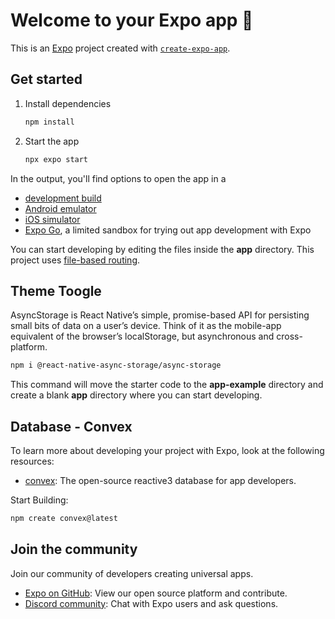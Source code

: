 # Welcome to your Expo app 👋

This is an [Expo](https://expo.dev) project created with [`create-expo-app`](https://www.npmjs.com/package/create-expo-app).

## Get started

1. Install dependencies

   ```bash
   npm install
   ```

2. Start the app

   ```bash
   npx expo start
   ```

In the output, you'll find options to open the app in a

- [development build](https://docs.expo.dev/develop/development-builds/introduction/)
- [Android emulator](https://docs.expo.dev/workflow/android-studio-emulator/)
- [iOS simulator](https://docs.expo.dev/workflow/ios-simulator/)
- [Expo Go](https://expo.dev/go), a limited sandbox for trying out app development with Expo

You can start developing by editing the files inside the **app** directory. This project uses [file-based routing](https://docs.expo.dev/router/introduction).

## Theme Toogle

AsyncStorage is React Native’s simple, promise-based API for persisting small bits of data on a user’s device. Think of it as the mobile-app equivalent of the browser’s localStorage, but asynchronous and cross-platform.

```bash
npm i @react-native-async-storage/async-storage
```

This command will move the starter code to the **app-example** directory and create a blank **app** directory where you can start developing.

## Database - Convex

To learn more about developing your project with Expo, look at the following resources:

- [convex](https://www.convex.dev/): The open-source reactive3 database for app developers.

Start Building: 

```bash
npm create convex@latest
```

## Join the community

Join our community of developers creating universal apps.

- [Expo on GitHub](https://github.com/expo/expo): View our open source platform and contribute.
- [Discord community](https://chat.expo.dev): Chat with Expo users and ask questions.
